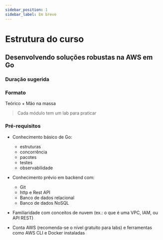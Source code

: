 ```yaml
---
sidebar_position: 1
sidebar_label: Em breve
---
```


# Estrutura do curso

## Desenvolvendo soluções robustas na AWS em Go

<div className="row">
<div className="col" style={{ marginLeft: '1rem' }}>

### Duração sugerida

### Formato

Teórico + Mão na massa

> Cada módulo tem um lab para praticar

### Pré-requisitos

- Conhecimento básico de Go:

  - estruturas
  - concorrência
  - pacotes
  - testes
  - observabilidade

- Conhecimento prévio em backend com:

  - Git
  - http e Rest API
  - Banco de dados relacional
  - Banco de dados NoSQL

- Familiaridade com conceitos de nuvem (ex.: o que é uma VPC, IAM, ou API REST)
- Conta AWS (recomenda-se o nível gratuito para labs) e ferramentas como AWS CLI e Docker instaladas

</div>
<div className="col col--6 text--center">
<img 
    src={require('@site/static/img/gophers/gopher-conclusion.png').default} 
    style={{ transform:'scale(0.7)', marginTop:'-4rem' }}
    alt="" />
</div>
</div>

